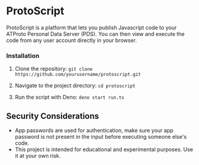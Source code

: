 # ProtoScript

ProtoScript is a platform that lets you publish Javascript code to your ATProto Personal Data Server (PDS). You can then view and execute the code from any user account directly in your browser.

### Installation

1. Clone the repository:   ```
   git clone https://github.com/yourusername/protoscript.git   ```

2. Navigate to the project directory:   ```
   cd protoscript   ```

3. Run the script with Deno:   ```
   deno start run.ts   ```

## Security Considerations

- App passwords are used for authentication, make sure your app password is not present in the input before executing someone else's code.
- This project is intended for educational and experimental purposes. Use it at your own risk.